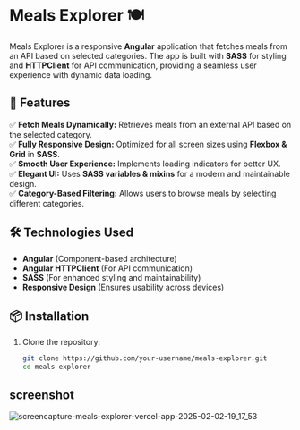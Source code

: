 # Meals Explorer 🍽️  

Meals Explorer is a responsive **Angular** application that fetches meals from an API based on selected categories. The app is built with **SASS** for styling and **HTTPClient** for API communication, providing a seamless user experience with dynamic data loading.

## 🚀 Features  
✅ **Fetch Meals Dynamically:** Retrieves meals from an external API based on the selected category.  
✅ **Fully Responsive Design:** Optimized for all screen sizes using **Flexbox & Grid** in **SASS**.  
✅ **Smooth User Experience:** Implements loading indicators for better UX.  
✅ **Elegant UI:** Uses **SASS variables & mixins** for a modern and maintainable design.  
✅ **Category-Based Filtering:** Allows users to browse meals by selecting different categories.  

## 🛠️ Technologies Used  
- **Angular** (Component-based architecture)  
- **Angular HTTPClient** (For API communication)  
- **SASS** (For enhanced styling and maintainability)  
- **Responsive Design** (Ensures usability across devices)  

## 📦 Installation  

1. Clone the repository:  
   ```bash
   git clone https://github.com/your-username/meals-explorer.git
   cd meals-explorer

## screenshot
![screencapture-meals-explorer-vercel-app-2025-02-02-19_17_53](https://github.com/user-attachments/assets/3e0c7f82-f6c0-4d66-897b-b88207cbfbe8)
